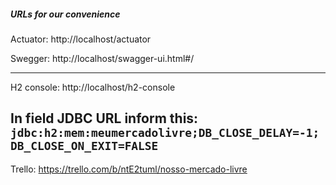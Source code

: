
##### URLs for our convenience

Actuator: http://localhost/actuator

Swegger: http://localhost/swagger-ui.html#/

---
H2 console: http://localhost/h2-console

In field JDBC URL inform this:
```jdbc:h2:mem:meumercadolivre;DB_CLOSE_DELAY=-1;DB_CLOSE_ON_EXIT=FALSE```
---

Trello: https://trello.com/b/ntE2tuml/nosso-mercado-livre
